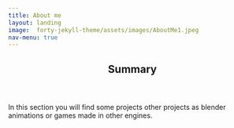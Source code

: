 ```yaml
---
title: About me
layout: landing
image:  forty-jekyll-theme/assets/images/AboutMe1.jpeg
nav-menu: true
---
```


<!-- Main -->
<div id="main">

<!-- One -->
<section id="one">
	<div class="inner">
		<header class="major">
			<h2>Summary</h2>
		</header>
		<p>In this section you will find some projects other projects as blender animations or games made in other engines.</p>
	</div>
</section>


</div>

